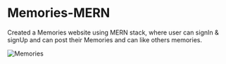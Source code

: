 # Memories-MERN
Created a Memories website using MERN stack, where user can signIn & signUp and can post their Memories and can like others memories.

![Memories](https://user-images.githubusercontent.com/72984307/125634395-18991340-8b50-4637-aa2d-cfaea6fd271d.png)

